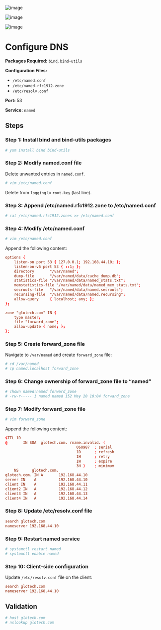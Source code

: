 ![image](https://github.com/nani05190682/Linux/assets/87597729/f145c533-0155-4b07-8339-c43b4f69da32)




![image](https://github.com/nani05190682/Linux/assets/87597729/96299b48-afed-405e-9270-87f8bd560534)




![image](https://github.com/nani05190682/Linux/assets/87597729/10569110-bf97-40d1-b1e4-9ea1eba79c32)



# Configure DNS

**Packages Required:** `bind`, `bind-utils`

**Configuration Files:**
- `/etc/named.conf`
- `/etc/named.rfc1912.zone`
- `/etc/resolv.conf`

**Port:** 53

**Service:** `named`

## Steps

### Step 1: Install bind and bind-utils packages

```bash
# yum install bind bind-utils
```

### Step 2: Modify named.conf file
Delete unwanted entries in `named.conf`.

```bash
# vim /etc/named.conf
```
Delete from `logging` to `root.key` (last line).

### Step 3: Append /etc/named.rfc1912.zone to /etc/named.conf

```bash
# cat /etc/named.rfc1912.zones >> /etc/named.conf
```

### Step 4: Modify /etc/named.conf

```bash
# vim /etc/named.conf
```

Append the following content:

```conf
options {
    listen-on port 53 { 127.0.0.1; 192.168.44.10; };
    listen-on-v6 port 53 { ::1; };
    directory       "/var/named";
    dump-file       "/var/named/data/cache_dump.db";
    statistics-file "/var/named/data/named_stats.txt";
    memstatistics-file "/var/named/data/named_mem_stats.txt";
    secroots-file   "/var/named/data/named.secroots";
    recursing-file  "/var/named/data/named.recursing";
    allow-query     { localhost; any; };
};

zone "glotech.com" IN {
    type master;
    file "forward_zone";
    allow-update { none; };
};
```

### Step 5: Create forward_zone file

Navigate to `/var/named` and create `forward_zone` file:

```bash
# cd /var/named
# cp named.localhost forward_zone
```

### Step 6: Change ownership of forward_zone file to “named”

```bash
# chown named:named forward_zone
# -rw-r----- 1 named named 152 May 20 10:04 forward_zone
```

### Step 7: Modify forward_zone file

```bash
# vim forward_zone
```

Append the following content:

```conf
$TTL 1D
@       IN SOA  glotech.com. rname.invalid. (
                                060987  ; serial
                                1D      ; refresh
                                1H      ; retry
                                1W      ; expire
                                3H )    ; minimum
    NS      glotech.com.
glotech.com. IN A       192.168.44.10
server IN    A          192.168.44.10
client IN    A          192.168.44.11
client2 IN   A          192.168.44.12
client3 IN   A          192.168.44.13
client4 IN   A          192.168.44.14
```

### Step 8: Update /etc/resolv.conf file

```conf
search glotech.com
nameserver 192.168.44.10
```

### Step 9: Restart named service

```bash
# systemctl restart named
# systemctl enable named
```

### Step 10: Client-side configuration

Update `/etc/resolv.conf` file on the client:

```conf
search glotech.com
nameserver 192.168.44.10
```

## Validation

```bash
# host glotech.com
# nslookup glotech.com
```


















